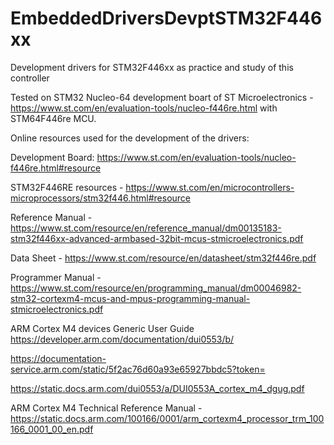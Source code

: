 # EmbeddedDriversDevptSTM32F446xx

Development drivers for STM32F446xx as practice and study of this controller

Tested on STM32 Nucleo-64 development boart of ST Microelectronics - https://www.st.com/en/evaluation-tools/nucleo-f446re.html with STM64F446re MCU.

Online resources used for the development of the drivers:

Development Board: https://www.st.com/en/evaluation-tools/nucleo-f446re.html#resource

STM32F446RE resources - https://www.st.com/en/microcontrollers-microprocessors/stm32f446.html#resource

Reference Manual - https://www.st.com/resource/en/reference_manual/dm00135183-stm32f446xx-advanced-armbased-32bit-mcus-stmicroelectronics.pdf

Data Sheet - https://www.st.com/resource/en/datasheet/stm32f446re.pdf

Programmer Manual - https://www.st.com/resource/en/programming_manual/dm00046982-stm32-cortexm4-mcus-and-mpus-programming-manual-stmicroelectronics.pdf

ARM Cortex M4 devices Generic User Guide
https://developer.arm.com/documentation/dui0553/b/

https://documentation-service.arm.com/static/5f2ac76d60a93e65927bbdc5?token=

https://static.docs.arm.com/dui0553/a/DUI0553A_cortex_m4_dgug.pdf

ARM Cortex M4 Technical Reference Manual -  https://static.docs.arm.com/100166/0001/arm_cortexm4_processor_trm_100166_0001_00_en.pdf

